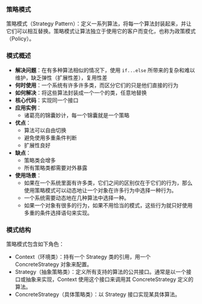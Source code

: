 ### 策略模式

策略模式（Strategy Pattern）：定义一系列算法，将每一个算法封装起来，并让它们可以相互替换。策略模式让算法独立于使用它的客户而变化，也称为政策模式（Policy）。

### 模式概述

- **解决问题**：在有多种算法相似的情况下，使用 `if...else` 所带来的复杂和难以维护，缺乏弹性（扩展性差），复用性差
- **何时使用**：一个系统有许多许多类，而区分它们的只是他们直接的行为
- **如何解决**：将这些算法封装成一个一个的类，任意地替换
- **核心代码**：实现同一个接口
- **应用实例**：
  - 诸葛亮的锦囊妙计，每一个锦囊就是一个策略
- **优点**：
  - 算法可以自由切换
  - 避免使用多重条件判断
  - 扩展性良好
- **缺点**：
  - 策略类会增多
  - 所有策略类都需要对外暴露
- **使用场景**：
  - 如果在一个系统里面有许多类，它们之间的区别仅在于它们的行为，那么使用策略模式可以动态地让一个对象在许多行为中选择一种行为。
  - 一个系统需要动态地在几种算法中选择一种。
  - 如果一个对象有很多的行为，如果不用恰当的模式，这些行为就只好使用多重的条件选择语句来实现。

### 模式结构

策略模式包含如下角色：

* Context（环境类）：持有一个 Strategy 类的引用，用一个 ConcreteStrategy 对象来配置。
* Strategy（抽象策略类）：定义所有支持的算法的公共接口。通常是以一个接口或抽象来实现，Context 使用这个接口来调用其 ConcreteStrategy 定义的算法。
* ConcreteStrategy（具体策略类）：以 Strategy 接口实现某具体算法。